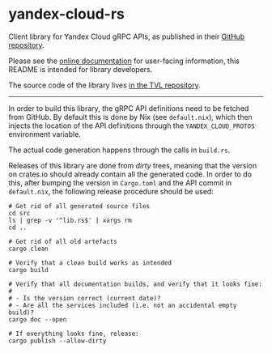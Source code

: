 yandex-cloud-rs
===============

Client library for Yandex Cloud gRPC APIs, as published in their
[GitHub repository][repo].

Please see the [online documentation][docs] for user-facing
information, this README is intended for library developers.

The source code of the library lives [in the TVL repository][code].

-------------

In order to build this library, the gRPC API definitions need to be
fetched from GitHub. By default this is done by Nix (see
`default.nix`), which then injects the location of the API definitions
through the `YANDEX_CLOUD_PROTOS` environment variable.

The actual code generation happens through the calls in `build.rs`.

Releases of this library are done from *dirty* trees, meaning that the
version on crates.io should already contain all the generated code. In
order to do this, after bumping the version in `Cargo.toml` and the
API commit in `default.nix`, the following release procedure should be
used:

```
# Get rid of all generated source files
cd src
ls | grep -v '^lib.rs$' | xargs rm
cd ..

# Get rid of all old artefacts
cargo clean

# Verify that a clean build works as intended
cargo build

# Verify that all documentation builds, and verify that it looks fine:
#
# - Is the version correct (current date)?
# - Are all the services included (i.e. not an accidental empty build)?
cargo doc --open

# If everything looks fine, release:
cargo publish --allow-dirty
```

[repo]: https://github.com/yandex-cloud/cloudapi
[docs]: https://docs.rs/yandex-cloud/latest/yandex_cloud/
[code]: https://cs.tvl.fyi/depot/-/tree/ops/yandex-cloud-rs
